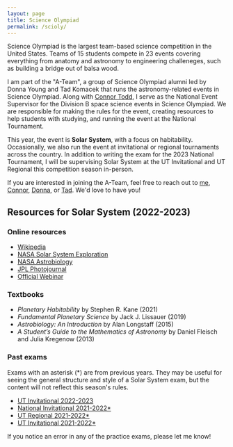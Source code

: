 ```yaml
---
layout: page
title: Science Olympiad
permalink: /scioly/
---
```


Science Olympiad is the largest team-based science competition in the United States. Teams of 15 students compete in 23 events covering everything from anatomy and astronomy to engineering challeneges, such as building a bridge out of balsa wood.

I am part of the "A-Team", a group of Science Olympiad alumni led by Donna Young and Tad Komacek that runs the astronomy-related events in Science Olympiad. Along with [Connor Todd](https://www.linkedin.com/in/connor-todd-548467171/), I serve as the National Event Supervisor for the Division B space science events in Science Olympiad. We are responsible for making the rules for the event, creating resources to help students with studying, and running the event at the National Tournament.

This year, the event is **Solar System**, with a focus on habitability. Occasionally, we also run the event at invitational or regional tournaments across the country. In addition to writing the exam for the 2023 National Tournament, I will be supervising Solar System at the UT Invitational and UT Regional this competition season in-person.

If you are interested in joining the A-Team, feel free to reach out to [me](mailto:adityashah108@gmail.com), [Connor](mailto:cwtodd@umich.edu), [Donna](mailto:dlyoung.nso@gmail.com), or [Tad](mailto:tkomacek@umd.edu). We'd love to have you!

## Resources for Solar System (2022-2023)

### Online resources

- [Wikipedia](https://www.wikipedia.org/)
- [NASA Solar System Exploration](https://solarsystem.nasa.gov/)
- [NASA Astrobiology](https://astrobiology.nasa.gov/)
- [JPL Photojournal](https://photojournal.jpl.nasa.gov/)
- [Official Webinar](https://www.youtube.com/watch?v=gfZ46Ae5hkU&list=PLmktQXw5yxsw72gpQ2HWFHJy1SFpptmt3)

### Textbooks

- *Planetary Habitability* by Stephen R. Kane (2021)
- *Fundamental Planetary Science* by Jack J. Lissauer (2019)
- *Astrobiology: An Introduction* by Alan Longstaff (2015)
- *A Student’s Guide to the Mathematics of Astronomy* by Daniel Fleisch and Julia Kregenow (2013)

### Past exams

Exams with an asterisk (\*) are from previous years. They may be useful for seeing the general structure and style of a Solar System exam, but the content will not reflect this season's rules.

- [UT Invitational 2022-2023](https://drive.google.com/drive/folders/1ZXehsTWBlpKPxQ8Q0qkVwoskUslWjv5S)
- [National Invitational 2021-2022*](https://drive.google.com/drive/folders/1Ce8M7HFipd9_kT2IMZFfvv7X5Ce2UaH7)
- [UT Regional 2021-2022*](https://drive.google.com/drive/folders/1lzaoA7UXBVuvguLBqBpPJ0P2RXnPQ9sf)
- [UT Invitational 2021-2022*](https://drive.google.com/drive/folders/12ucV4y63UeLUT0KQJJTXGr8bYk-8Hpcw)

If you notice an error in any of the practice exams, please let me know!
